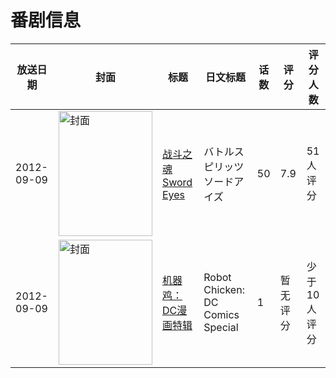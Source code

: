 # 番剧信息

|放送日期|封面|标题|日文标题|话数|评分|评分人数|
|---|---|---|---|---|---|---|
|2012-09-09|<img src="https://lain.bgm.tv/pic/cover/c/f3/5c/45337_IqFwZ.jpg" alt="封面" style="width:150px;height:200px;object-fit:cover;">|[战斗之魂 Sword Eyes](https://bangumi.tv/subject/45337)|バトルスピリッツ ソードアイズ|50|7.9|51人评分|
|2012-09-09|<img src="https://lain.bgm.tv/pic/cover/c/23/a5/129952_GrJEF.jpg" alt="封面" style="width:150px;height:200px;object-fit:cover;">|[机器鸡：DC漫画特辑](https://bangumi.tv/subject/129952)|Robot Chicken: DC Comics Special|1|暂无评分|少于10人评分|
